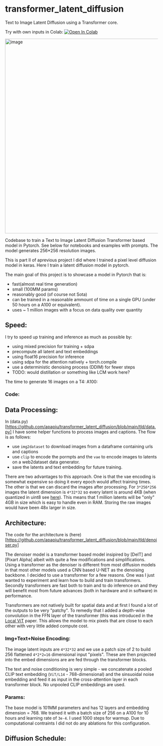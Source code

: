 # transformer_latent_diffusion
Text to Image Latent Diffusion using a Transformer core.

Try with own inputs in Colab: [![Open In Colab](https://colab.research.google.com/assets/colab-badge.svg)](https://colab.research.google.com/drive/1VaCe01YG9rnPwAfwVLBKdXEX7D_tk1U5?usp=sharing)

<img width="640" alt="image" src="https://github.com/apapiu/transformer_latent_diffusion/assets/13619417/4bbb9a17-5dd5-416f-8271-3c8d157fc4bd">


Codebase to train a Text to Image Latent Diffusion Transformer based model in Pytorch. See below for notebooks and examples with prompts. The model generates 256*256 resolution images.

This is part II of aprevious project I did where I trained a pixel level diffusion model in keras. Here I train a latent diffusion model in pytorch. 

The main goal of this project is to showcase a model in Pytorch that is: 
- fast(almost real time generation)
- small (100MM params)
- reasonably good (of course not Sota)
- can be trained in a reasonable ammount of time on a single GPU (under 50 hours on a A100 or equivalent).
- uses ~ 1 million images with a focus on data quality over quantity

## Speed:

I try to speed up training and inference as much as possible by:
- using mixed precision for training + sdpa
- precompute all latent and text embeddings
- using float16 precision for inference
- using sdpa for the attention natively + torch.compile
- use a deterministic denoising process (DDIM) for fewer steps
- TODO: would distillation or something like LCM work here?

The time to generate 16 images on a T4: A100:



### Code:


## Data Processing:

In (data.py)[https://github.com/apapiu/transformer_latent_diffusion/blob/main/tld/data.py] I have some helper functions to process images and captions. The flow is as follows:
- use `img2dataset` to download images from a dataframe containing urls and captions
- use `clip` to encode the pormpts and the `vae`  to encode images to latents on a web2dataset data generator.
- save the latents and text embedding for future training.

There are two advantages to this approach. One is that the vae encoding is somewhat expensive so doing it every epoch would affect training times. The other is that we can discard the images after processing. For `3*256*256` images the latent dimension is `4*32*32` so every latent is around 4KB (when quantized in uint8 see [here](https://pub.towardsai.net/stable-diffusion-based-image-compresssion-6f1f0a399202?gi=1f45c6522d3b)). This means that 1 million latents will be "only" 4GB in size which is easy to handle even in RAM. Storing the raw images would have been 48x larger in size.

## Architecture:

The code for the architecture is (here)[https://github.com/apapiu/transformer_latent_diffusion/blob/main/tld/denoiser.py]

The denoiser model is a transformer based model insipired by [DeIT] and [Pixart Alpha] albeit with quite a few modifications and simplifications. Using a transformer as the denoiser is different from most diffusion models in that most other models used a CNN based U-NET as the denoising backbone. I decided to use a transformer for a few reasons. One was I just wanted to experiment and learn how to build and train transformers. Secondly transformers are fast both to train and to do inference on and they will benefit most from future advances (both in hardware and in software) in performance. 

Transformers are not natively built for spatial data and at first I found a lot of the outputs to be very "patchy". To remediy that I added a depth-wise convolution in the FFN layer of the transformer (this was introduced in the [Local ViT](https://arxiv.org/abs/2104.05707) paper. This allows the model to mix pixels that are close to each other with very little added compute cost.

### Img+Text+Noise Encoding:

The image latent inputs are `4*32*32` and we use a patch size of 2 to build 256 flattened `4*2*2=16` dimensional input "pixels". These are then projected into the embed dimensions are are fed through the transformer blocks. 

The text and noise conditioning is very simple - we concatenate a pooled CLIP text embedding (`ViT/L14` - 768-dimensional) and the sinsuoidal noise embedding and feed it as input in the cross-attention layer in each transformer block. No unpooled CLIP embeddings are used.

### Params:
The base model is 101MM parameters and has 12 layers and embedding dimension = 768. We trained it with a batch size of 256 on a A100 for 10 hours and learning rate  of `3e-4`. I used 1000 steps for warmup. Due to computational contraints I did not do any ablations for this configuration.



##  Diffusion Schedule:




